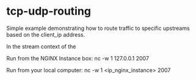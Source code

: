 # tcp-udp-routing
Simple example demonstrating how to route traffic to specific upstreams based on the client_ip address.


In the stream context of the 



Run from the NGINX Instance box:
nc -w 1 127.0.0.1 2007


Run from your local computer:
nc -w 1 <ip_nginx_instance> 2007
